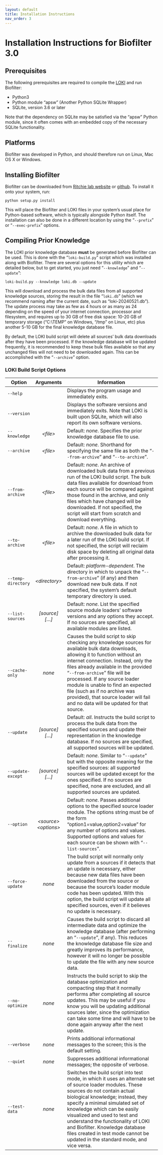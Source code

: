 ```yaml
---
layout: default
title: Installation Instructions
nav_order: 3
---
```


# Installation Instructions for Biofilter 3.0

## Prerequisites
The following prerequisites are required to compile the [LOKI](https://ritchielab.github.io/biofilter-manual/loki/loki.html) and run Biofilter:

* Python3
* Python module “apsw” (Another Python SQLite Wrapper)
* SQLite, version 3.6 or later

Note that the dependency on SQLite may be satisfied via the “apsw” Python module, since it often comes with an embedded copy of the necessary SQLite functionality.

## Platforms
Biofilter was developed in Python, and should therefore run on Linux, Mac OS X or Windows.

## Installing Biofilter
Biofilter can be downloaded from [Ritchie lab website](https://ritchielab.org/software/biofilter-download-1) or [github](https://github.com/RitchieLab/biofilter/releases). To install it onto your system, run:

```
python setup.py install
```

This will place the Biofilter and LOKI files in your system’s usual place for Python-based software, which is typically alongside Python itself. The installation can also be done in a different location by using the “`--prefix`” or “`--exec-prefix`” options.

## Compiling Prior Knowledge
The LOKI prior knowledge database **must** be generated before Biofilter can be used. This is done with the “`loki-build.py`” script which was installed along with Biofilter. There are several options for this utility which are detailed below, but to get started, you just need “`--knowledge`” and “`--update`”:

```
loki-build.py --knowledge loki.db --update
```

This will download and process the bulk data files from all supported knowledge sources, storing the result in the file “`loki.db`” (which we recommend naming after the current date, such as “loki-20240521.db”). The update process may take as few as 4 hours or as many as 24 depending on the speed of your internet connection, processor and filesystem, and requires up to 30 GB of free disk space: 10-20 GB of temporary storage (“C:\TEMP” on Windows, “/tmp” on Linux, etc) plus another 5-10 GB for the final knowledge database file.

By default, the LOKI build script will delete all sources’ bulk data downloads after they have been processed. If the knowledge database will be updated frequently, it is recommended to keep these bulk files available so that any unchanged files will not need to be downloaded again. This can be accomplished with the “`--archive`” option.


### LOKI Build Script Options

| **Option** | **Arguments** | **Information** |
|---|:-:|---|
| `--help` | | Displays the program usage and immediately exits. |
| `--version` | | Displays the software versions and immediately exits. Note that LOKI is built upon SQLite, which will also report its own software versions. |
| `--knowledge` | *\<file>* | Default: *none*. Specifies the prior knowledge database file to use. |
| `--archive` | *\<file>*|Default: *none*. Shorthand for specifying the same file as both the “`--from-archive`” and “`--to-archive`”. |
| `--from-archive` | *\<file>* | Default: *none*. An archive of downloaded bulk data from a previous run of the LOKI build script. The bulk data files available for download from each source will be compared against those found in the archive, and only files which have changed will be downloaded. If not specified, the script will start from scratch and download everything. |
| `--to-archive` | *\<file>* | Default: *none*. A file in which to archive the downloaded bulk data for a later run of the LOKI build script. If not specified, the script will reclaim disk space by deleting all original data after processing it. |
| `--temp-directory` | *\<directory>* | Default: *platform-dependent*. The directory in which to unpack the “`--from-archive`” (if any) and then download new bulk data. If not specified, the system’s default temporary directory is used. |
| `--list-sources`  | *[source][…]* | Default: *none*. List the specified source module loaders’ software versions and any options they accept. If no sources are specified, all available modules are listed. |
| `--cache-only` | *none* | Causes the build script to skip checking any knowledge sources for available bulk data downloads, allowing it to function without an internet connection. Instead, only the files already available in the provided “`--from-archive`” file will be processed. If any source loader module is unable to find an expected file (such as if no archive was provided), that source loader will fail and no data will be updated for that source. |
| `--update` | *[source][…]* | Default: *all*. Instructs the build script to process the bulk data from the specified sources and update their representation in the knowledge database. If no sources are specified, all supported sources will be updated. |
| `--update-except` | *[source][…]* | Default: *none*. Similar to “`--update`” but with the opposite meaning for the specified sources: all supported sources will be updated except for the ones specified. If no sources are specified, none are excluded, and all supported sources are updated. |
| `--option` | *\<source>\<options>* | Default: *none*. Passes additional options to the specified source loader module. The options string must be of the form “option1=value,option2=value” for any number of options and values. Supported options and values for each source can be shown with “`--list-sources`”. |
| `--force-update` | *none* | The build script will normally only update from a sources if it detects that an update is necessary, either because new data files have been downloaded from the source or because the source’s loader module code has been updated. With this option, the build script will update all specified sources, even if it believes no update is necessary. |
| `--finalize` | *none* | Causes the build script to discard all intermediate data and optimize the knowledge database (after performing an “`--update`”, if any). This reduces the knowledge database file size and greatly improves its performance, however it will no longer be possible to update the file with any new source data. |
| `--no-optimize` | *none* | Instructs the build script to skip the database optimization and compacting step that it normally performs after completing all source updates. This may be useful if you know you will be updating additional sources later, since the optimization can take some time and will have to be done again anyway after the next update. |
| `--verbose` | *none* | Prints additional informational messages to the screen; this is the default setting. |
| `--quiet` | *none* | Suppresses additional informational messages; the opposite of verbose. |
| `--test-data` | *none* | Switches the build script into test mode, in which it uses an alternate set of source loader modules. These sources do not contain actual biological knowledge; instead, they specify a minimal simulated set of knowledge which can be easily visualized and used to test and understand the functionality of LOKI and Biofilter. Knowledge database files created in test mode cannot be updated in the standard mode, and vice versa. |